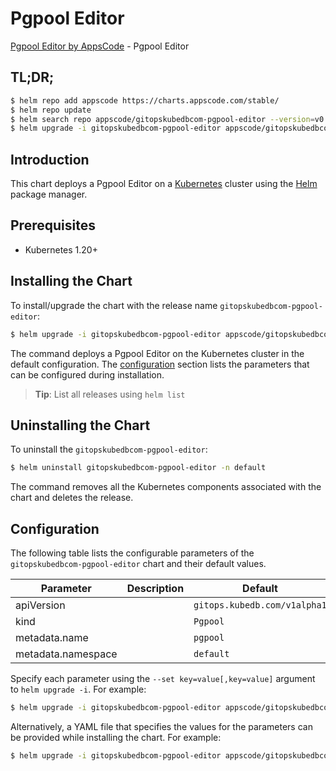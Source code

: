 # Pgpool Editor

[Pgpool Editor by AppsCode](https://appscode.com) - Pgpool Editor

## TL;DR;

```bash
$ helm repo add appscode https://charts.appscode.com/stable/
$ helm repo update
$ helm search repo appscode/gitopskubedbcom-pgpool-editor --version=v0.15.0
$ helm upgrade -i gitopskubedbcom-pgpool-editor appscode/gitopskubedbcom-pgpool-editor -n default --create-namespace --version=v0.15.0
```

## Introduction

This chart deploys a Pgpool Editor on a [Kubernetes](http://kubernetes.io) cluster using the [Helm](https://helm.sh) package manager.

## Prerequisites

- Kubernetes 1.20+

## Installing the Chart

To install/upgrade the chart with the release name `gitopskubedbcom-pgpool-editor`:

```bash
$ helm upgrade -i gitopskubedbcom-pgpool-editor appscode/gitopskubedbcom-pgpool-editor -n default --create-namespace --version=v0.15.0
```

The command deploys a Pgpool Editor on the Kubernetes cluster in the default configuration. The [configuration](#configuration) section lists the parameters that can be configured during installation.

> **Tip**: List all releases using `helm list`

## Uninstalling the Chart

To uninstall the `gitopskubedbcom-pgpool-editor`:

```bash
$ helm uninstall gitopskubedbcom-pgpool-editor -n default
```

The command removes all the Kubernetes components associated with the chart and deletes the release.

## Configuration

The following table lists the configurable parameters of the `gitopskubedbcom-pgpool-editor` chart and their default values.

|     Parameter      | Description |                 Default                 |
|--------------------|-------------|-----------------------------------------|
| apiVersion         |             | <code>gitops.kubedb.com/v1alpha1</code> |
| kind               |             | <code>Pgpool</code>                     |
| metadata.name      |             | <code>pgpool</code>                     |
| metadata.namespace |             | <code>default</code>                    |


Specify each parameter using the `--set key=value[,key=value]` argument to `helm upgrade -i`. For example:

```bash
$ helm upgrade -i gitopskubedbcom-pgpool-editor appscode/gitopskubedbcom-pgpool-editor -n default --create-namespace --version=v0.15.0 --set apiVersion=gitops.kubedb.com/v1alpha1
```

Alternatively, a YAML file that specifies the values for the parameters can be provided while
installing the chart. For example:

```bash
$ helm upgrade -i gitopskubedbcom-pgpool-editor appscode/gitopskubedbcom-pgpool-editor -n default --create-namespace --version=v0.15.0 --values values.yaml
```
